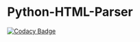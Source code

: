 # Python-HTML-Parser
[![Codacy Badge](https://api.codacy.com/project/badge/Grade/ca00dac3dd2342a79f930e286bcd5286)](https://app.codacy.com/gh/Hepheir/Python-HTML-Parser?utm_source=github.com&utm_medium=referral&utm_content=Hepheir/Python-HTML-Parser&utm_campaign=Badge_Grade_Settings)